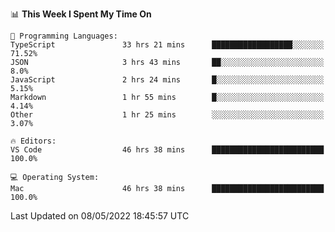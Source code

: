 

<!--START_SECTION:waka-->
📊 **This Week I Spent My Time On** 

```text
💬 Programming Languages: 
TypeScript               33 hrs 21 mins      ██████████████████░░░░░░░   71.52% 
JSON                     3 hrs 43 mins       ██░░░░░░░░░░░░░░░░░░░░░░░   8.0% 
JavaScript               2 hrs 24 mins       █░░░░░░░░░░░░░░░░░░░░░░░░   5.15% 
Markdown                 1 hr 55 mins        █░░░░░░░░░░░░░░░░░░░░░░░░   4.14% 
Other                    1 hr 25 mins        ░░░░░░░░░░░░░░░░░░░░░░░░░   3.07%

🔥 Editors: 
VS Code                  46 hrs 38 mins      █████████████████████████   100.0%

💻 Operating System: 
Mac                      46 hrs 38 mins      █████████████████████████   100.0%

```


 Last Updated on 08/05/2022 18:45:57 UTC
<!--END_SECTION:waka-->
